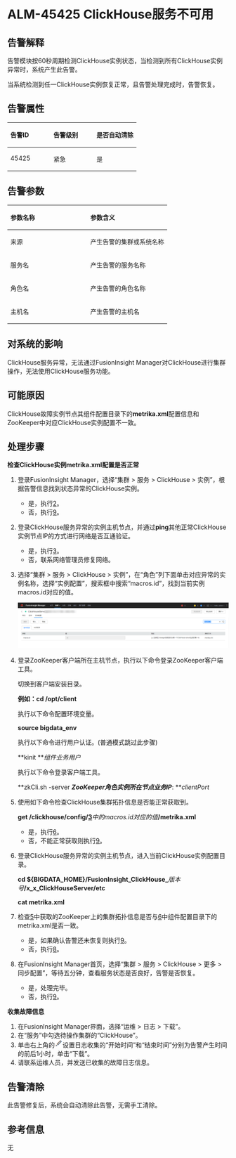 # ALM-45425 ClickHouse服务不可用<a name="ALM-45425"></a>

## 告警解释<a name="section8280367"></a>

告警模块按60秒周期检测ClickHouse实例状态，当检测到所有ClickHouse实例异常时，系统产生此告警。

当系统检测到任一ClickHouse实例恢复正常，且告警处理完成时，告警恢复。

## 告警属性<a name="section7414445"></a>

<a name="table45079949"></a>
<table><thead align="left"><tr id="row5683496"><th class="cellrowborder" valign="top" width="33.33333333333333%" id="mcps1.1.4.1.1"><p id="p57710042"><a name="p57710042"></a><a name="p57710042"></a>告警ID</p>
</th>
<th class="cellrowborder" valign="top" width="33.33333333333333%" id="mcps1.1.4.1.2"><p id="p44001849"><a name="p44001849"></a><a name="p44001849"></a>告警级别</p>
</th>
<th class="cellrowborder" valign="top" width="33.33333333333333%" id="mcps1.1.4.1.3"><p id="p7380012"><a name="p7380012"></a><a name="p7380012"></a>是否自动清除</p>
</th>
</tr>
</thead>
<tbody><tr id="row60910108"><td class="cellrowborder" valign="top" width="33.33333333333333%" headers="mcps1.1.4.1.1 "><p id="p16488194717492"><a name="p16488194717492"></a><a name="p16488194717492"></a>45425</p>
</td>
<td class="cellrowborder" valign="top" width="33.33333333333333%" headers="mcps1.1.4.1.2 "><p id="p588994817496"><a name="p588994817496"></a><a name="p588994817496"></a>紧急</p>
</td>
<td class="cellrowborder" valign="top" width="33.33333333333333%" headers="mcps1.1.4.1.3 "><p id="p34071398"><a name="p34071398"></a><a name="p34071398"></a>是</p>
</td>
</tr>
</tbody>
</table>

## 告警参数<a name="section66730009"></a>

<a name="table8319831"></a>
<table><thead align="left"><tr id="row40868022"><th class="cellrowborder" valign="top" width="50%" id="mcps1.1.3.1.1"><p id="p21975462"><a name="p21975462"></a><a name="p21975462"></a>参数名称</p>
</th>
<th class="cellrowborder" valign="top" width="50%" id="mcps1.1.3.1.2"><p id="p35182007"><a name="p35182007"></a><a name="p35182007"></a>参数含义</p>
</th>
</tr>
</thead>
<tbody><tr id="row594512751512"><td class="cellrowborder" valign="top" width="50%" headers="mcps1.1.3.1.1 "><p id="p8838358184914"><a name="p8838358184914"></a><a name="p8838358184914"></a>来源</p>
</td>
<td class="cellrowborder" valign="top" width="50%" headers="mcps1.1.3.1.2 "><p id="p837170125015"><a name="p837170125015"></a><a name="p837170125015"></a>产生告警的集群或系统名称</p>
</td>
</tr>
<tr id="row31170320"><td class="cellrowborder" valign="top" width="50%" headers="mcps1.1.3.1.1 "><p id="p39123317"><a name="p39123317"></a><a name="p39123317"></a>服务名</p>
</td>
<td class="cellrowborder" valign="top" width="50%" headers="mcps1.1.3.1.2 "><p id="p172628810500"><a name="p172628810500"></a><a name="p172628810500"></a>产生告警的服务名称</p>
</td>
</tr>
<tr id="row13127105964111"><td class="cellrowborder" valign="top" width="50%" headers="mcps1.1.3.1.1 "><p id="p8127135964119"><a name="p8127135964119"></a><a name="p8127135964119"></a>角色名</p>
</td>
<td class="cellrowborder" valign="top" width="50%" headers="mcps1.1.3.1.2 "><p id="p212715599414"><a name="p212715599414"></a><a name="p212715599414"></a>产生告警的角色名称</p>
</td>
</tr>
<tr id="row722366124213"><td class="cellrowborder" valign="top" width="50%" headers="mcps1.1.3.1.1 "><p id="p522314610427"><a name="p522314610427"></a><a name="p522314610427"></a>主机名</p>
</td>
<td class="cellrowborder" valign="top" width="50%" headers="mcps1.1.3.1.2 "><p id="p222314615429"><a name="p222314615429"></a><a name="p222314615429"></a>产生告警的主机名</p>
</td>
</tr>
</tbody>
</table>

## 对系统的影响<a name="section63699172"></a>

ClickHouse服务异常，无法通过FusionInsight Manager对ClickHouse进行集群操作，无法使用ClickHouse服务功能。

## 可能原因<a name="section36421639"></a>

ClickHouse故障实例节点其组件配置目录下的**metrika.xml**配置信息和ZooKeeper中对应ClickHouse实例配置不一致。

## 处理步骤<a name="section2425015133012"></a>

**检查ClickHouse实例metrika.xml配置是否正常**

1.  登录FusionInsight Manager，选择“集群 \> 服务 \> ClickHouse \> 实例”，根据告警信息找到状态异常的ClickHouse实例。
    -   是，执行[2](#li237743710398)。
    -   否，执行[9](#li62779304563)。

2.  <a name="li237743710398"></a>登录ClickHouse服务异常的实例主机节点，并通过**ping**其他正常ClickHouse实例节点IP的方式进行网络是否互通验证。
    -   是，执行[3](#li156597363713)。
    -   否，联系网络管理员修复网络。


1.  <a name="li156597363713"></a>选择“集群 \> 服务 \> ClickHouse \> 实例”，在“角色”列下面单击对应异常的实例名称，选择“实例配置”，搜索框中搜索“macros.id”，找到当前实例macros.id对应的值。

    ![](figures/3.png)

2.  登录ZooKeeper客户端所在主机节点，执行以下命令登录ZooKeeper客户端工具。

    切换到客户端安装目录。

    **例如：cd /opt/client**

    执行以下命令配置环境变量。

    **source bigdata\_env**

    执行以下命令进行用户认证。\(普通模式跳过此步骤\)

    **kinit **_组件业务用户_

    执行以下命令登录客户端工具。

    **zkCli.sh -server **_ZooKeeper角色实例所在节点业务IP_**: **_clientPort_

3.  <a name="li1377133713911"></a>使用如下命令检查ClickHouse集群拓扑信息是否能正常获取到。

    **get /clickhouse/config/[3](#li156597363713)**_中的macros.id对应的值_**/metrika.xml**

    -   是，执行[6](#li1462431320505)。
    -   否，不能正常获取则执行[9](#li62779304563)。


1.  <a name="li1462431320505"></a>登录ClickHouse服务异常的实例主机节点，进入当前ClickHouse实例配置目录。

    **cd **$\{BIGDATA\_HOME\}**/FusionInsight\_ClickHouse\_**_版本号_**/**x\_x**\_ClickHouseServer/etc**

    **cat metrika.xml**

2.  检查[5](#li1377133713911)中获取的ZooKeeper上的集群拓扑信息是否与[6](#li1462431320505)中组件配置目录下的metrika.xml是否一致。
    -   是，如果确认告警还未恢复则执行[9](#li62779304563)。
    -   否，执行[8](#li113661428132312)。

3.  <a name="li113661428132312"></a>在FusionInsight Manager首页，选择“集群 \> 服务 \> ClickHouse \> 更多 \> 同步配置”，等待五分钟，查看服务状态是否良好，告警是否恢复。
    -   是，处理完毕。
    -   否，执行[9](#li62779304563)。


**收集故障信息**

1.  <a name="li62779304563"></a>在FusionInsight Manager界面，选择“运维 \> 日志 \> 下载”。
2.  在“服务”中勾选待操作集群的“ClickHouse”。
3.  单击右上角的![](figures/zh-cn_image_0295554634.png)设置日志收集的“开始时间”和“结束时间”分别为告警产生时间的前后1小时，单击“下载”。
4.  请联系运维人员，并发送已收集的故障日志信息。

## 告警清除<a name="section169311343318"></a>

此告警修复后，系统会自动清除此告警，无需手工清除。

## 参考信息<a name="section53362350"></a>

无

